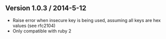 ## Version 1.0.3 / 2014-5-12

* Raise error when insecure key is being used, assuming all keys are hex values (see rfc2104)
* Only compatible with ruby 2